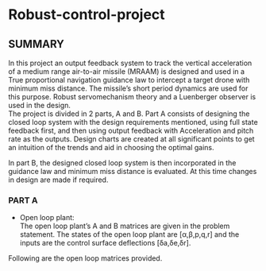# Robust-control-project

## SUMMARY
In this project an output feedback system to track the vertical acceleration of a medium range air-to-air missile (MRAAM) is
designed and used in a True proportional navigation guidance law to intercept a target drone
with minimum miss distance. The missile’s short period dynamics are used for this purpose.
Robust servomechanism theory and a Luenberger observer is used in the design.   
The project is divided in 2 parts, A and B. Part A consists of designing the closed loop
system with the design requirements mentioned, using full state feedback first, and then using
output feedback with Acceleration and pitch rate as the outputs. Design charts are created at all significant points to get an intuition of the trends and aid in choosing the optimal gains.

In part B, the designed closed loop system is then incorporated in the guidance law and
minimum miss distance is evaluated. At this time changes in design are made if required.

###  PART A
* Open loop plant: <br/>
The open loop plant’s A and B matrices are given in the problem statement. The states
of the open loop plant are [α,β,p,q,r] and the inputs are the control surface deflections
[δa,δe,δr].<br/> 
<!---->
Following are the open loop matrices provided.


